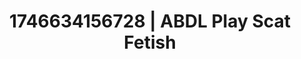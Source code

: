 ---
categories:
- Nude shadows
- Fantasy lover
- Spiritual kink
- AI-generated
- Mindful kink
- Tattooed beauties
- ASMR
- Cosplay
image: /assets/images/1746634156728.jpg
layout: post
seo:
  description: Featured content with exclusive Scat Fetish, ABDL Play. HD images available.
  keywords: Scat Fetish, ABDL Play
  og_image: /assets/images/1746634156728.jpg
  schema_type: VisualArtwork
tags:
- '#1746634156728'
- Scat Fetish
- ABDL Play
title: 1746634156728 | ABDL Play Scat Fetish
---